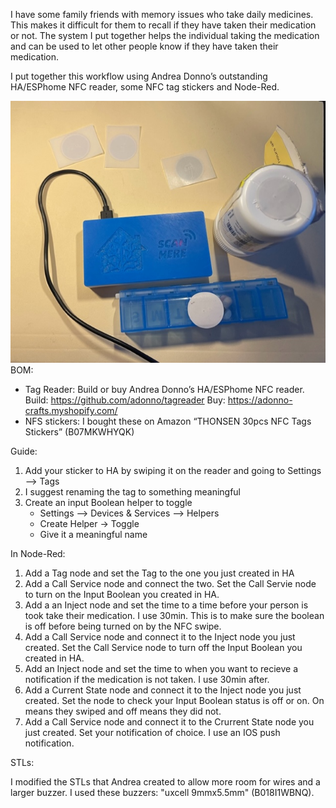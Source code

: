 

I have some family friends with memory issues who take daily medicines. This makes it difficult for them to recall if they have taken their medication or not. The system I put together helps the individual taking the medication and can be used to let other people know if they have taken their medication.

I put together this workflow using Andrea Donno’s outstanding HA/ESPhome NFC reader, some NFC tag stickers and Node-Red. 

![NFC1](/pics/NFC1.jpg)
BOM:
 
-	Tag Reader: Build or buy Andrea Donno’s HA/ESPhome NFC reader. Build: https://github.com/adonno/tagreader Buy: https://adonno-crafts.myshopify.com/
-	NFS stickers: I bought these on Amazon “THONSEN 30pcs NFC Tags Stickers” (B07MKWHYQK)


Guide:
1) Add your sticker to HA by swiping it on the reader and going to Settings –> Tags
2) I suggest renaming the tag to something meaningful
3) Create an input Boolean helper to toggle
   - Settings –> Devices & Services –> Helpers
   - Create Helper -> Toggle
   - Give it a meaningful name

In Node-Red:

1) Add a Tag node and set the Tag to the one you just created in HA
2) Add a Call Service node and connect the two. Set the Call Servie node to turn on the Input Boolean you created in HA.
3) Add a an Inject node and set the time to a time before your person is took take their medication. I use 30min. This is to make sure the boolean is off before being turned on by the NFC swipe.
4) Add a Call Service node and connect it to the Inject node you just created. Set the Call Service node to turn off the Input Boolean you created in HA.
5) Add an Inject node and set the time to when you want to recieve a notification if the medication is not taken. I use 30min after.
6) Add a Current State node and connect it to the Inject node you just created. Set the node to check your Input Boolean status is off or on. On means they swiped and off means they did not.
7) Add a Call Service node and connect it to the Crurrent State node you just created. Set your notification of choice. I use an IOS push notification.

STLs:

I modified the STLs that Andrea created to allow more room for wires and a larger buzzer. I used these buzzers: "uxcell 9mmx5.5mm" (B018I1WBNQ).
